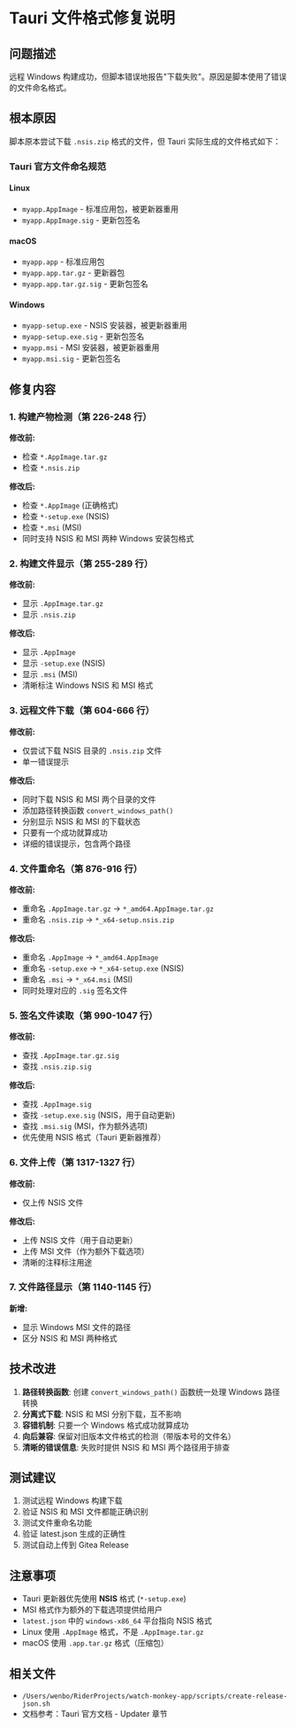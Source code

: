 # Tauri 文件格式修复说明

## 问题描述

远程 Windows 构建成功，但脚本错误地报告"下载失败"。原因是脚本使用了错误的文件命名格式。

## 根本原因

脚本原本尝试下载 `.nsis.zip` 格式的文件，但 Tauri 实际生成的文件格式如下：

### Tauri 官方文件命名规范

#### Linux
- `myapp.AppImage` - 标准应用包，被更新器重用
- `myapp.AppImage.sig` - 更新包签名

#### macOS
- `myapp.app` - 标准应用包
- `myapp.app.tar.gz` - 更新器包
- `myapp.app.tar.gz.sig` - 更新包签名

#### Windows
- `myapp-setup.exe` - NSIS 安装器，被更新器重用
- `myapp-setup.exe.sig` - 更新包签名
- `myapp.msi` - MSI 安装器，被更新器重用
- `myapp.msi.sig` - 更新包签名

## 修复内容

### 1. 构建产物检测（第 226-248 行）
**修改前:**
- 检查 `*.AppImage.tar.gz`
- 检查 `*.nsis.zip`

**修改后:**
- 检查 `*.AppImage` (正确格式)
- 检查 `*-setup.exe` (NSIS)
- 检查 `*.msi` (MSI)
- 同时支持 NSIS 和 MSI 两种 Windows 安装包格式

### 2. 构建文件显示（第 255-289 行）
**修改前:**
- 显示 `.AppImage.tar.gz`
- 显示 `.nsis.zip`

**修改后:**
- 显示 `.AppImage`
- 显示 `-setup.exe` (NSIS)
- 显示 `.msi` (MSI)
- 清晰标注 Windows NSIS 和 MSI 格式

### 3. 远程文件下载（第 604-666 行）
**修改前:**
- 仅尝试下载 NSIS 目录的 `.nsis.zip` 文件
- 单一错误提示

**修改后:**
- 同时下载 NSIS 和 MSI 两个目录的文件
- 添加路径转换函数 `convert_windows_path()`
- 分别显示 NSIS 和 MSI 的下载状态
- 只要有一个成功就算成功
- 详细的错误提示，包含两个路径

### 4. 文件重命名（第 876-916 行）
**修改前:**
- 重命名 `.AppImage.tar.gz` → `*_amd64.AppImage.tar.gz`
- 重命名 `.nsis.zip` → `*_x64-setup.nsis.zip`

**修改后:**
- 重命名 `.AppImage` → `*_amd64.AppImage`
- 重命名 `-setup.exe` → `*_x64-setup.exe` (NSIS)
- 重命名 `.msi` → `*_x64.msi` (MSI)
- 同时处理对应的 `.sig` 签名文件

### 5. 签名文件读取（第 990-1047 行）
**修改前:**
- 查找 `.AppImage.tar.gz.sig`
- 查找 `.nsis.zip.sig`

**修改后:**
- 查找 `.AppImage.sig`
- 查找 `-setup.exe.sig` (NSIS，用于自动更新)
- 查找 `.msi.sig` (MSI，作为额外选项)
- 优先使用 NSIS 格式（Tauri 更新器推荐）

### 6. 文件上传（第 1317-1327 行）
**修改前:**
- 仅上传 NSIS 文件

**修改后:**
- 上传 NSIS 文件（用于自动更新）
- 上传 MSI 文件（作为额外下载选项）
- 清晰的注释标注用途

### 7. 文件路径显示（第 1140-1145 行）
**新增:**
- 显示 Windows MSI 文件的路径
- 区分 NSIS 和 MSI 两种格式

## 技术改进

1. **路径转换函数**: 创建 `convert_windows_path()` 函数统一处理 Windows 路径转换
2. **分离式下载**: NSIS 和 MSI 分别下载，互不影响
3. **容错机制**: 只要一个 Windows 格式成功就算成功
4. **向后兼容**: 保留对旧版本文件格式的检测（带版本号的文件名）
5. **清晰的错误信息**: 失败时提供 NSIS 和 MSI 两个路径用于排查

## 测试建议

1. 测试远程 Windows 构建下载
2. 验证 NSIS 和 MSI 文件都能正确识别
3. 测试文件重命名功能
4. 验证 latest.json 生成的正确性
5. 测试自动上传到 Gitea Release

## 注意事项

- Tauri 更新器优先使用 **NSIS** 格式 (`*-setup.exe`)
- MSI 格式作为额外的下载选项提供给用户
- `latest.json` 中的 `windows-x86_64` 平台指向 NSIS 格式
- Linux 使用 `.AppImage` 格式，不是 `.AppImage.tar.gz`
- macOS 使用 `.app.tar.gz` 格式（压缩包）

## 相关文件

- `/Users/wenbo/RiderProjects/watch-monkey-app/scripts/create-release-json.sh`
- 文档参考：Tauri 官方文档 - Updater 章节

